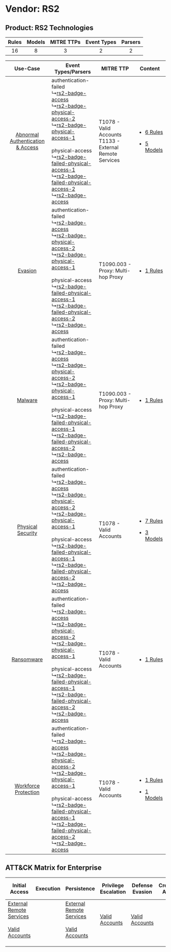 Vendor: RS2
===========
Product: RS2 Technologies
-------------------------
| Rules | Models | MITRE TTPs | Event Types | Parsers |
|:-----:|:------:|:----------:|:-----------:|:-------:|
|  16   |   8    |     3      |      2      |    2    |

|    Use-Case    | Event Types/Parsers    | MITRE TTP    | Content    |
|:----:| ---- | ---- | ---- |
| [Abnormal Authentication & Access](../../../UseCases/uc_abnormal_authentication_&_access.md) |  authentication-failed<br> ↳[rs2-badge-access](Ps/pC_rs2badgeaccess.md)<br> ↳[rs2-badge-physical-access-2](Ps/pC_rs2badgephysicalaccess2.md)<br> ↳[rs2-badge-physical-access-1](Ps/pC_rs2badgephysicalaccess1.md)<br><br> physical-access<br> ↳[rs2-badge-failed-physical-access-1](Ps/pC_rs2badgefailedphysicalaccess1.md)<br> ↳[rs2-badge-failed-physical-access-2](Ps/pC_rs2badgefailedphysicalaccess2.md)<br> ↳[rs2-badge-access](Ps/pC_rs2badgeaccess.md)<br> | T1078 - Valid Accounts<br>T1133 - External Remote Services<br> | [<ul><li>6 Rules</li></ul><ul><li>5 Models</li></ul>](RM/r_m_rs2_rs2_technologies_Abnormal_Authentication_&_Access.md) |
|    [Evasion](../../../UseCases/uc_evasion.md)    |  authentication-failed<br> ↳[rs2-badge-access](Ps/pC_rs2badgeaccess.md)<br> ↳[rs2-badge-physical-access-2](Ps/pC_rs2badgephysicalaccess2.md)<br> ↳[rs2-badge-physical-access-1](Ps/pC_rs2badgephysicalaccess1.md)<br><br> physical-access<br> ↳[rs2-badge-failed-physical-access-1](Ps/pC_rs2badgefailedphysicalaccess1.md)<br> ↳[rs2-badge-failed-physical-access-2](Ps/pC_rs2badgefailedphysicalaccess2.md)<br> ↳[rs2-badge-access](Ps/pC_rs2badgeaccess.md)<br> | T1090.003 - Proxy: Multi-hop Proxy<br>    | [<ul><li>1 Rules</li></ul>](RM/r_m_rs2_rs2_technologies_Evasion.md)    |
|    [Malware](../../../UseCases/uc_malware.md)    |  authentication-failed<br> ↳[rs2-badge-access](Ps/pC_rs2badgeaccess.md)<br> ↳[rs2-badge-physical-access-2](Ps/pC_rs2badgephysicalaccess2.md)<br> ↳[rs2-badge-physical-access-1](Ps/pC_rs2badgephysicalaccess1.md)<br><br> physical-access<br> ↳[rs2-badge-failed-physical-access-1](Ps/pC_rs2badgefailedphysicalaccess1.md)<br> ↳[rs2-badge-failed-physical-access-2](Ps/pC_rs2badgefailedphysicalaccess2.md)<br> ↳[rs2-badge-access](Ps/pC_rs2badgeaccess.md)<br> | T1090.003 - Proxy: Multi-hop Proxy<br>    | [<ul><li>1 Rules</li></ul>](RM/r_m_rs2_rs2_technologies_Malware.md)    |
|    [Physical Security](../../../UseCases/uc_physical_security.md)    |  authentication-failed<br> ↳[rs2-badge-access](Ps/pC_rs2badgeaccess.md)<br> ↳[rs2-badge-physical-access-2](Ps/pC_rs2badgephysicalaccess2.md)<br> ↳[rs2-badge-physical-access-1](Ps/pC_rs2badgephysicalaccess1.md)<br><br> physical-access<br> ↳[rs2-badge-failed-physical-access-1](Ps/pC_rs2badgefailedphysicalaccess1.md)<br> ↳[rs2-badge-failed-physical-access-2](Ps/pC_rs2badgefailedphysicalaccess2.md)<br> ↳[rs2-badge-access](Ps/pC_rs2badgeaccess.md)<br> | T1078 - Valid Accounts<br>    | [<ul><li>7 Rules</li></ul><ul><li>3 Models</li></ul>](RM/r_m_rs2_rs2_technologies_Physical_Security.md)    |
|    [Ransomware](../../../UseCases/uc_ransomware.md)    |  authentication-failed<br> ↳[rs2-badge-access](Ps/pC_rs2badgeaccess.md)<br> ↳[rs2-badge-physical-access-2](Ps/pC_rs2badgephysicalaccess2.md)<br> ↳[rs2-badge-physical-access-1](Ps/pC_rs2badgephysicalaccess1.md)<br><br> physical-access<br> ↳[rs2-badge-failed-physical-access-1](Ps/pC_rs2badgefailedphysicalaccess1.md)<br> ↳[rs2-badge-failed-physical-access-2](Ps/pC_rs2badgefailedphysicalaccess2.md)<br> ↳[rs2-badge-access](Ps/pC_rs2badgeaccess.md)<br> | T1078 - Valid Accounts<br>    | [<ul><li>1 Rules</li></ul>](RM/r_m_rs2_rs2_technologies_Ransomware.md)    |
|    [Workforce Protection](../../../UseCases/uc_workforce_protection.md)    |  authentication-failed<br> ↳[rs2-badge-access](Ps/pC_rs2badgeaccess.md)<br> ↳[rs2-badge-physical-access-2](Ps/pC_rs2badgephysicalaccess2.md)<br> ↳[rs2-badge-physical-access-1](Ps/pC_rs2badgephysicalaccess1.md)<br><br> physical-access<br> ↳[rs2-badge-failed-physical-access-1](Ps/pC_rs2badgefailedphysicalaccess1.md)<br> ↳[rs2-badge-failed-physical-access-2](Ps/pC_rs2badgefailedphysicalaccess2.md)<br> ↳[rs2-badge-access](Ps/pC_rs2badgeaccess.md)<br> | T1078 - Valid Accounts<br>    | [<ul><li>1 Rules</li></ul><ul><li>1 Models</li></ul>](RM/r_m_rs2_rs2_technologies_Workforce_Protection.md)    |

ATT&CK Matrix for Enterprise
----------------------------
| Initial Access                                                                                                                                   | Execution | Persistence                                                                                                                                      | Privilege Escalation                                                | Defense Evasion                                                     | Credential Access | Discovery | Lateral Movement | Collection | Command and Control                                                                                                                       | Exfiltration | Impact |
| ------------------------------------------------------------------------------------------------------------------------------------------------ | --------- | ------------------------------------------------------------------------------------------------------------------------------------------------ | ------------------------------------------------------------------- | ------------------------------------------------------------------- | ----------------- | --------- | ---------------- | ---------- | ----------------------------------------------------------------------------------------------------------------------------------------- | ------------ | ------ |
| [External Remote Services](https://attack.mitre.org/techniques/T1133)<br><br>[Valid Accounts](https://attack.mitre.org/techniques/T1078)<br><br> |           | [External Remote Services](https://attack.mitre.org/techniques/T1133)<br><br>[Valid Accounts](https://attack.mitre.org/techniques/T1078)<br><br> | [Valid Accounts](https://attack.mitre.org/techniques/T1078)<br><br> | [Valid Accounts](https://attack.mitre.org/techniques/T1078)<br><br> |                   |           |                  |            | [Proxy: Multi-hop Proxy](https://attack.mitre.org/techniques/T1090/003)<br><br>[Proxy](https://attack.mitre.org/techniques/T1090)<br><br> |              |        |